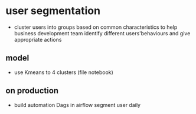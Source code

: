 # user segmentation
- cluster users into groups based on common characteristics to help business development team identify different users'behaviours and give appropriate actions
## model
- use Kmeans to 4 clusters (file notebook)
## on production
- build automation Dags in airflow segment user daily